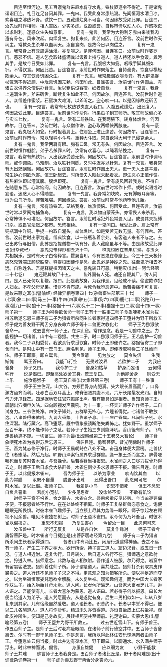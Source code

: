 <!-- { "loadSidebar": true } -->
　　目连至恒河边。见五百饿鬼群来趣水有守水鬼。铁杖驱逐令不得近。于是诸鬼迳诣目连。礼目连足各问其罪。一鬼曰。我受此身常患热渴。先闻恒河水清且凉。欢喜趣之沸热坏身。试饮一口。五藏燋烂臭不可当。何因缘故受如此罪。目连曰。汝先世时作相师。相人吉凶。少实多虚。或毁或誉。自称审谛以动人心。诈惑欺诳以求财利。迷惑众生失如意事。
　　复有一鬼言。我常为大狗利牙赤白来啖我肉遗有骨在。风来吹起。肉续复生。狗复来啖。此苦何因。目连答言。汝前世时作天祠主。常教众生杀羊以血祠天。汝自食肉。是故今日以肉偿之。
　　复有一鬼言。我常身上有粪周遍涂漫。亦复啖之。是罪何因。目连答曰。汝前世时作婆罗门。恶邪不信。道人乞食取钵盛满粪以饭着上持与道人。道人持还以手食饭。粪污其手。是故今日受如此罪。
　　复有一鬼言。我腹极大如瓮。咽喉手脚其细如针。不得饮食。何因此苦。目连答言。汝前世时作聚落主。自恃豪贵。饮食纵横轻欺余人。夺其饮食饥困众生。
　　复有一鬼言。我常趣溷欲啖食粪。有大群鬼捉杖驱我不得近厕。中烂臭饥困无赖。何因如此。目连答言。汝前世时作佛图主。有诸白衣供养众僧供办食具。汝以粗供设客僧。细者自食。
　　复有一鬼言。我身上遍满生舌。斧来斫舌。断续复生如此不已。何因故尔。目连答言。汝前世时作道人。众僧差作蜜浆。石蜜块大难消。以斧斫之。盗心啖一口。以是因缘故还斫舌也。
　　复有一鬼言。我常有七枚热铁丸直入我口。入腹五藏燋烂。出还复入。何因故受此罪。目连答言。汝前世时作沙弥。行果瓜子到其师所。敬其师故偏心多与实长七枚。
　　复有一鬼言。常有二热铁轮。在我两腋下。转身体燋烂。何因故尔。目连答曰。汝前世时。与众僧作饼。盗心取两幡侠两腋底。
　　复有一饿鬼言。我丸极大如瓮。行时担着肩上。住则坐上进止患苦。何因故尔。目连答曰。汝前世时作市令。常以轻秤小斗与。重秤大斗取。常自欲得大利于己侵克余人。
　　复有一鬼言。我常两肩有眼。胸有口鼻。常无有头。何因故尔。目连答言。汝前世时恒作魁脍。弟子若杀罪人时。汝常有欢喜心。以绳着结挽之。
　　复有一鬼言。我常有热铁针。入出我身受苦无赖。何因故尔。目连答言。汝前世时作调马师。或作调象。马难制。汝以铁针刺脚。又时牛迟亦以针刺。复有一鬼言。我身常有火出燃懊恼。何因故尔。目连答言。汝前世时作国王夫人。更一夫人王甚幸爱。常生妒心伺欲危害。值王卧起去。时所爱夫人眠犹未起着衣。即生恶心正值作饼。有热麻油即以灌其腹。腹烂即死。
　　复有一鬼言。常有旋风回转我身。不得自在随意东西。心常恼闷。何因故尔。目连答言。汝前世时常作卜师。或时实语或时妄语。迷惑人心不得随意。
　　复有一鬼言。我身常如块肉。无有脚眼耳鼻等。恒为虫鸟所食。罪苦难堪。何因缘故。答言。汝前世时常与他药堕他儿胎。
　　复有一鬼言。常有热铁笼。笼络我身。燋热懊恼。何因受此。目连答言。汝前世时常以罗网掩捕鱼鸟。
　　复有一鬼言。我以物自蒙笼头。亦常畏人来杀我。心常怖惧不可堪忍。何因故尔。答言。汝前世时淫犯外色常畏人见。或畏其夫捉缚打杀。或畏官法戮之都市。恐怖相续。
　　复有一鬼问曰。我受此身。肩上常有铜瓶满中洋铜。手捉一杓取自灌头。举体燋烂。如是受苦无数无量。有何罪咎。答言。汝前世时出家为道。僧典饮食。以一苏瓶私着余处。有客道人来者不与之。去已出苏行与旧僧。此苏是招提僧物一切有分。此人藏隐虽与不等。由是缘故受此罪也(出杂藏经)
　　恶鬼见帝释形稍丑灭十四。
　　释提桓因在普集讲堂。与玉女共相娱乐。是时有天子白帝释言。瞿翼当知。今有恶鬼在尊座上。今三十三天极怀恚怒鬼转端正颜貌胜常。释提桓因便作是念。此鬼必是神妙之鬼。往至鬼所相去不远。自称姓名。吾是释提桓因诸天之主。恶鬼转丑可恶。稍稍灭(出增一阿含经第二十七卷)
　　鬼还鞭其故尸十五。
　　昔外国有人死。魂还自鞭其尸。傍人问曰。是人已死何以复鞭。报曰。此是我故身。为我作恶。见经戒不读。偷盗欺诈犯人妇女。不孝父母兄弟。惜财不肯布施。今死令我堕恶道中。勤苦毒痛不可复言。是故来鞭之耳(出譬喻经)
经律异相卷第四十七(杂兽畜生部第三十七)
　　师子一(七事)象二(四事)马三(一事)牛四(四事)驴五(二事)狗六(四事)鹿七(二事)铭陀八(一事)狐九(一事)狼十(一事)猕猴十一(六事)兔十二(一事)猫狸十三(二事)鼠十四(一事)
师子第一
　　师子王为猕猴欲舍命一师子王有十一胜事二师子食象哽死木雀为拔得苏后遂忘恩三师子有二子为猎者所杀同生长者家得道四师子王堕井为野干所救五师子虎为善友野干两舌分身丧命六师子等十二兽更次教化七
　　师子王为猕猴欲舍命一。
　　过去世有一师子王。在深山窟。常作是念。我是一切兽中之王。力能视护一切诸兽。山中有二猕猴。共生二子。时二猕猴问师子王。王若能护一切兽者。我今二子以相委付。我欲余行求觅饮食。时师子王即便许之。猕猴留寄二子即舍而行。是时山中有一鹫鸟王。厥名利见。师子王睡。即便抟取猕猴二子处崄而住。师子王即寤。即白鹫言。
　　我今固请　　见为放之　　莫令失信
　　生我惭愧
　　鹫王答曰。
　　我能飞行空　　无畏过汝界
　　若欲护二子　　为我应舍身
　　师子又曰。
　　我今护二子　　舍身如枯草
　　护身而妄语　　云何得称行
　　说是偈已。即至高处欲舍其身。鹫王复曰。
　　为他能舍身　　则受无上乐
　　施汝猕猴子　　愿王莫自害(出大集经第三卷)
　　师子王有十一胜事二。
　　师子王生住深。山大谷。方颊巨骨身肉肥满。头大眼长眉高而广。口鼻渊方齿齐而利。吐赤白舌双耳高上。修脊细腰其腹不现。六牙长尾髦发光润。自知气力牙爪锋芒。四足据地安住岩穴振尾出声。若有能具如是相者。当知真师子王。晨朝出穴嚬申欠呿。四向顾视发声震吼。为十一事。一坏实非师子诈作师子。二自试身力。三令住处净。四使子知处。五群辈无怖心。六睡者得觉。七诸兽不敢放逸。八诸兽得来依附。九调大香象。十告诸子息。十一庄严眷属。凡闻师子吼。水住深潜。陆行藏穴。高飞堕落。厩中香象振锁断绝失粪怖走。犹如野干。虽学师子至百千年。终不能作师子之吼。若师子子生始三岁则能哮吼。香山径有师子。飞鸟走兽绝迹不窥。一切畜生。师子为最(出涅槃经第二十五卷又大智论)
　　师子食象哽死木雀为拔得苏后忘恩三。
　　佛告目连。勇智菩萨。昔光明佛时作师子王。吾为梵志修于净行。时师子王晨朝跱立八处不动。奋迅身体便大雷吼。走兽伏住飞者堕落。然后乃起。旷野山泽案行属界求觅群兽。逢一象王杀而食之。脾骨哽咽死而复苏时告木雀。与吾挽骨。后若得食当相报恩。木雀闻之入口尽力拔骨乃得去之。时师子王后日求食大杀群兽。木雀在侧少多求恩师子不报。佛告目连。时师子王。以此偈报木雀曰。
　　吾为师子王　　以杀为家业
　　啖肉饮其血　　以此为常膳
　　汝既不自量　　脱吾牙出难
　　还得出吾口　　此恩何可忘
　　尔时木雀。复以此偈。报师子曰。
　　我虽是小鸟　　识恩不惜死
　　但王不念恩　　自负言誓重
　　若能小宽弘　　少多见惠者
　　没命终不恨　　不敢有讥论
　　时师子王竟不报恩。舍之而去。木雀自念。吾恩极重反见轻贱。今当追逐要伺子便。不报恩者终不行世。在在处处终不相离。时师子王复杀群兽恣意食之。饱便睡眠无所畏惧。时彼木雀飞趣师子。当立额上尽其力势喙一眼坏。师子惊起左右顾视不见余兽。唯见木雀独在树上。时师子王语木雀曰。汝今何为乃坏吾目。时彼木雀以偈报之。
　　重恩不知报　　乃复生害心
　　今留汝一目　　此恩何可忘
　　汝虽兽中王　　所行无反复
　　从是各自休　　莫复作缘对
　　师子王者今勇智菩萨是。时木雀者今目揵连是(出菩萨璎珞经第九卷)
　　师子有二子为猎者所杀同生长者家得道四。
　　昔者山中有两比丘。闲居行道逮得神通。去之不远有一师子。产生二子养之稍大。欲行所索。持子寄二道人。窟边求食。或五日一还见。与道人相近附。遂复舍行。日月转久。后日道人各行不在。猎师遇之意欲射之。狩迸入林。猎师意念。此数与道人相依附。吾作道人被服。尔乃得之。岩窟中有留袈裟法衣。猎师着往师子所。师子谓是道人。喜共赴之。猎师打杀剥取其皮作裘卖之。道人行还不见师子子求之不得。定意观之知为猎客所杀。便以神足追而夺之。以为坐褥恒摩娑咒愿欲令解脱。未久复坐禅。观知趣何道。而为中国大长者家作双生子。始入胞胎其母未觉。道人问。长者何所渴乏。曰吾家大富唯乏儿子。道人语之。吾能使有儿。长者大喜尔为蒙恩。道人语曰。若必得子何以报恩。曰长大便当给道人为弟子。道人咒愿而去。从是遂觉有身。后生二男相似如一。年转八岁复来到其家。儿有宿缘自然爱敬。道人语长者。识昔约不。长者以本誓不得已。便以二儿各施道人。道人将作沙弥。精进未久亦皆得道。亦恒自坐皮上试共坐禅。观此皮神所生。便知是己身故皮。展转相照便共至师前。礼足谢曰。实蒙大恩(出譬喻经第五卷)
　　师子王堕井为野干所救五。
　　过去世近雪山下。有师子兽王。作五百师子主。是师子王后时老病瘦眼闇。在诸师子前行堕空井中。五百师子皆舍离去。尔时有一野干见师子王。作是念言。我所以得此林住安乐饱满肉者由师子王。今堕急处云何当报。时此井边有渠水流。野干即曰。以脚通水。水入满井师子浮出。时此林神而说。偈言。
　　身虽自雄健　　应以弱为友
　　小野干能救　　师子王井难
　　佛言师子王者我身是。五百师子者诸比丘是。野干者阿难是(出十诵律杂诵卷第一)
　　师子虎为善友野干两舌分身丧命六。
